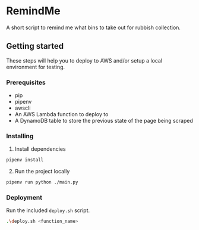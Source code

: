 # RemindMe

A short script to remind me what bins to take out for rubbish collection.

## Getting started

These steps will help you to deploy to AWS and/or setup a local environment for testing.

### Prerequisites

* pip
* pipenv
* awscli
* An AWS Lambda function to deploy to
* A DynamoDB table to store the previous state of the page being scraped

### Installing

1. Install dependencies

```bash
pipenv install
```

2. Run the project locally

```bash
pipenv run python ./main.py
```

### Deployment

Run the included `deploy.sh` script.

```bash
.\deploy.sh <function_name>
```